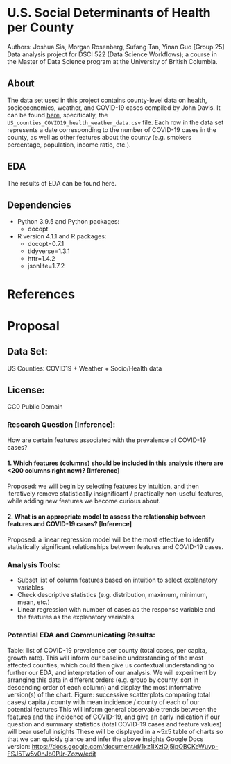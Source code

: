 # U.S. Social Determinants of Health per County
Authors: Joshua Sia, Morgan Rosenberg, Sufang Tan, Yinan Guo \[Group
25\]
Data analysis project for DSCI 522 (Data Science Workflows); a course in
the Master of Data Science program at the University of British
Columbia.
## **About**
The data set used in this project contains county-level data on health,
socioeconomics, weather, and COVID-19 cases compiled by John Davis. It
can be found
[here](https://www.kaggle.com/johnjdavisiv/us-counties-covid19-weather-sociohealth-data),
specifically, the `US_counties_COVID19_health_weather_data.csv` file.
Each row in the data set represents a date corresponding to the number
of COVID-19 cases in the county, as well as other features about the
county (e.g. smokers percentage, population, income ratio, etc.).
## **EDA**
The results of EDA can be found here.
## **Dependencies**
-   Python 3.9.5 and Python packages:
    -   docopt
-   R version 4.1.1 and R packages:
    -   docopt=0.7.1
    -   tidyverse=1.3.1
    -   httr=1.4.2
    -   jsonlite=1.7.2
# **References**
# **Proposal**
## Data Set:
US Counties: COVID19 + Weather + Socio/Health data
## License:
CC0 Public Domain
### Research Question \[Inference\]:
How are certain features associated with the prevalence of COVID-19
cases?
#### 1. Which features (columns) should be included in this analysis (there are \<200 columns right now)? \[Inference\]
Proposed: we will begin by selecting features by intuition, and then
iteratively remove statistically insignificant / practically non-useful
features, while adding new features we become curious about.
#### 2. What is an appropriate model to assess the relationship between features and COVID-19 cases? \[Inference\]
Proposed: a linear regression model will be the most effective to
identify statistically significant relationships between features and
COVID-19 cases.
### Analysis Tools:
-   Subset list of column features based on intuition to select
    explanatory variables
-   Check descriptive statistics (e.g. distribution, maximum, minimum,
    mean, etc.)
-   Linear regression with number of cases as the response variable and
    the features as the explanatory variables
### Potential EDA and Communicating Results:
Table: list of COVID-19 prevalence per county (total cases, per capita,
growth rate). This will inform our baseline understanding of the most
affected counties, which could then give us contextual understanding to
further our EDA, and interpretation of our analysis. We will experiment
by arranging this data in different orders (e.g. group by county, sort
in descending order of each column) and display the most informative
version(s) of the chart.
Figure: successive scatterplots comparing total cases/ capita / county
with mean incidence / county of each of our potential features This will
inform general observable trends between the features and the incidence
of COVID-19, and give an early indication if our question and summary
statistics (total COVID-19 cases and feature values) will bear useful
insights These will be displayed in a \~5x5 table of charts so that we
can quickly glance and infer the above insights
Google Docs version:
<https://docs.google.com/document/d/1xz1IXzIOj5ipOBCKeWuyp-FSJ5Tw5v0nJb0PJr-Zozw/edit>

